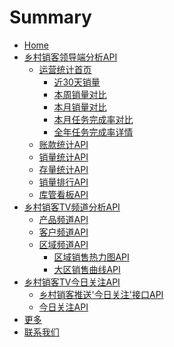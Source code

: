 # Summary

* [Home](docs/index.md)
* [乡村销客领导端分析API]()
	* [运营统计首页](docs/yuyingtongji.md)
		* [近30天销量](docs/yuyingtongji-1.md)
		* [本周销量对比](docs/yuyingtongji-2.md)
		* [本月销量对比](docs/yuyingtongji-3.md)
		* [本月任务完成率对比](docs/yuyingtongji-4.md)
		* [全年任务完成率详情](docs/yuyingtongji-5.md)
	* [账款统计API]()
	* [销量统计API]()
	* [存量统计API]()
	* [销量排行API]()
	* [库管看板API]()
* [乡村销客TV频道分析API]()
	* [产品频道API]()
	* [客户频道API]()
	* [区域频道API]()
		* [区域销售热力图API]()
		* [大区销售曲线API]()
* [乡村销客TV今日关注API]()
	* [乡村销客推送'今日关注'接口API]()
	* [今日关注API]()
* [更多](docs/moreinfo.md)
* [联系我们](docs/contact.md)

